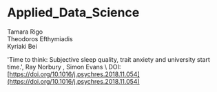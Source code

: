 # Applied_Data_Science

Tamara Rigo \
Theodoros Efthymiadis \
Kyriaki Bei 

'Time to think: Subjective sleep quality, trait anxiety and university
start time.', Ray Norbury , Simon Evans \ DOI: [https://doi.org/10.1016/j.psychres.2018.11.054](https://doi.org/10.1016/j.psychres.2018.11.054)
